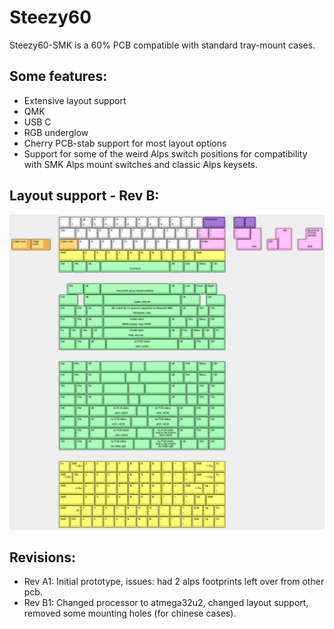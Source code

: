 # Steezy60

Steezy60-SMK is a 60% PCB compatible with standard tray-mount cases.


## Some features:
- Extensive layout support
- QMK
- USB C
- RGB underglow
- Cherry PCB-stab support for most layout options
- Support for some of the weird Alps switch positions for compatibility with SMK Alps mount switches and classic Alps keysets.

## Layout support - Rev B: 
![alt text](./readme-images/revB_layout_support.jpg "Layout support - Rev B")


## Revisions:
- Rev A1: Initial prototype, issues: had 2 alps footprints left over from other pcb.
- Rev B1: Changed processor to atmega32u2, changed layout support, removed some mounting holes (for chinese cases).